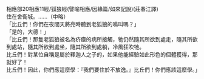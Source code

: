 相應部20相應11經/狐狼經(譬喻相應/因緣篇/如來記說)(莊春江譯)  
住在舍衛城。……（中略）  
「比丘們！你們在夜間天將亮時聽到老狐狼的鳴叫嗎？」  
「是的，大德！」  
「比丘們！那隻老狐狼被名為疥瘡的病所接觸，牠仍然隨其所欲到處走，隨其所欲到處站，隨其所欲到處坐，隨其所欲到處躺，冷風狂吹牠。  
比丘們！對某位自稱是屬於釋迦人之子的，如果他能經驗如此形色的個體獲得，那就好了！  
比丘們！因此，你們應這麼學：『我們要住於不放逸。』比丘們！你們應該這麼學。」  
  
  
